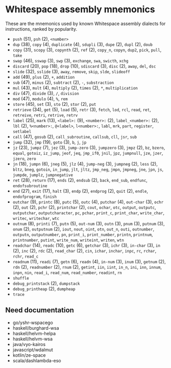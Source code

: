 # Whitespace assembly mnemonics

<!-- Generated by tools/generate_assembly.jq; DO NOT EDIT. -->

These are the mnemonics used by known Whitespace assembly dialects for
instructions, ranked by popularity.

- `push` (51), `psh` (2), `<number>`
- `dup` (38), `copy` (4), `duplicate` (4), `sdupli` (3), `dupe` (2), `dupl` (2), `doub`
- `copy` (31), `scopy` (3), `copynth` (2), `ref` (2), `copy_n`, `copyn`, `dup2`, `pick`, `pull`, `take`
- `swap` (46), `sswap` (3), `swp` (3), `exchange`, `swa`, `swicth`, `xchg`
- `discard` (20), `pop` (18), `drop` (10), `sdiscard` (3), `disc` (2), `away`, `del`, `dsc`
- `slide` (32), `sslide` (3), `away`, `remove`, `skip`, `slde`, `slideoff`
- `add` (49), `plus` (2), `+`, `addition`
- `sub` (47), `minus` (2), `subtract` (2), `-`, `substraction`
- `mul` (43), `mult` (4), `multiply` (2), `times` (2), `*`, `multiplication`
- `div` (47), `divide` (3), `/`, `division`
- `mod` (47), `modulo` (4), `%`, `rem`
- `store` (45), `set` (3), `sto` (2), `stor` (2), `put`
- `retrieve` (34), `get` (5), `load` (5), `retr` (3), `fetch`, `lod`, `rcl`, `read`, `ret`, `retreive`, `retri`, `retrive`, `retrv`
- `label` (25), `mark` (13), `<label>:` (9), `<number>:` (2), `label_<number>:` (2), `lbl` (2), `%<number>:`, `@<label>`, `l<number>:`, `labl`, `mrk`, `part`, `register`, `setlabel`
- `call` (47), `gosub` (2), `call_subroutine`, `callsub`, `cll`, `jsr`, `sub`
- `jump` (32), `jmp` (19), `goto` (3), `b`, `j`, `jp`
- `jz` (23), `jumpz` (7), `jez` (3), `jump-zero` (3), `jumpzero` (3), `jmpz` (2), `bz`, `bzero`, `equal`, `gotoiz`, `iz_jump`, `jeof`, `jeq`, `jmp_if0`, `jnil`, `jpz`, `jumpnull`, `jze`, `jzer`, `jzero`, `zero`
- `jn` (18), `jumpn` (6), `jneg` (5), `jlz` (4), `jump-neg` (3), `jumpneg` (2), `less` (2), `bltz`, `bneg`, `gotoin`, `in_jump`, `jlt`, `jltz`, `jmp_neg`, `jmpn`, `jmpneg`, `jne`, `jpn`, `js`, `jumpde`, `jumplz`, `jumpnegative`
- `ret` (28), `return` (17), `ends` (2), `endsub` (2), `back`, `end_sub`, `endfunc`, `endofsubroutine`
- `end` (27), `exit` (17), `halt` (3), `endp` (2), `endprog` (2), `quit` (2), `endle`, `endofprogram`, `finish`
- `outchar` (9), `printc` (8), `putc` (5), `outc` (4), `putchar` (4), `out-char` (3), `ochr` (2), `out` (2), `pchr` (2), `printchar` (2), `cout`, `ochar`, `otc`, `output`, `outputc`, `outputchar`, `outputcharacter`, `pc`, `pchar`, `print_c`, `print_char`, `write_char`, `writec`, `writechar`, `wtc`
- `outnum` (8), `printi` (7), `putn` (5), `out-num` (3), `outn` (3), `pnum` (3), `putnum` (3), `onum` (2), `outputnum` (2), `iout`, `nout`, `oint`, `otn`, `out_n`, `outi`, `outnumber`, `outputn`, `outputnumber`, `pn`, `print_i`, `print_number`, `printn`, `printnum`, `printnumber`, `putint`, `write_num`, `writeint`, `writen`, `wtn`
- `readchar` (14), `readc` (10), `getc` (6), `getchar` (3), `ichr` (3), `in-char` (3), `in` (2), `inc` (2), `rdc` (2), `read_char` (2), `cin`, `ichar`, `inchar`, `inpc`, `rc`, `rchar`, `rchr`, `read_c`
- `readnum` (11), `readi` (7), `getn` (6), `readn` (4), `in-num` (3), `inum` (3), `getnum` (2), `rdn` (2), `readnumber` (2), `rnum` (2), `getint`, `iin`, `iint`, `in_n`, `ini`, `inn`, `innum`, `inpn`, `nin`, `read_i`, `read_num`, `read_number`, `readint`, `rn`
- `shuffle`
- `debug_printstack` (2), `dumpstack`
- `debug_printheap` (2), `dumpheap`
- `trace`

## Need documentation

- go/yshr-wspacego
- haskell/burghard-wsa
- haskell/helvm-helpa
- haskell/helvm-wsa
- java/vyo-kairos
- javascript/wdalmut
- kotlin/ze-space
- scala/dashlambda-eso
